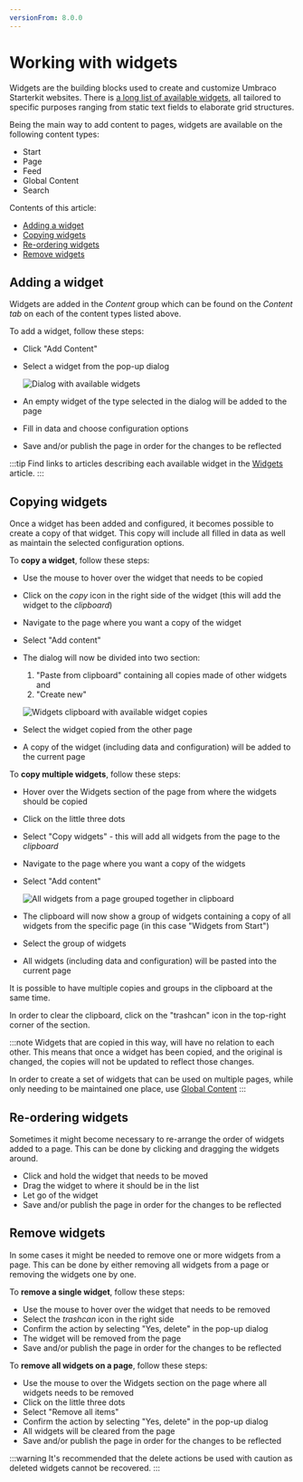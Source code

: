 ```yaml
---
versionFrom: 8.0.0
---
```


# Working with widgets

Widgets are the building blocks used to create and customize Umbraco Starterkit websites. There is [a long list of available widgets](../../Uno-pedia/Widgets), all tailored to specific purposes ranging from static text fields to elaborate grid structures.

Being the main way to add content to pages, widgets are available on the following content types:

* Start
* Page
* Feed
* Global Content
* Search

Contents of this article:

* [Adding a widget](#adding-a-widget)
* [Copying widgets](#copying-widgets)
* [Re-ordering widgets](#re-ordering-widgets)
* [Remove widgets](#remove-widgets)

## Adding a widget

Widgets are added in the *Content* group which can be found on the *Content tab* on each of the content types listed above.

To add a widget, follow these steps:

* Click "Add Content"
* Select a widget from the pop-up dialog

  ![Dialog with available widgets](images/available-widgets.png)

* An empty widget of the type selected in the dialog will be added to the page
* Fill in data and choose configuration options
* Save and/or publish the page in order for the changes to be reflected

:::tip
Find links to articles describing each available widget in the [Widgets](../Widgets) article.
:::

## Copying widgets

Once a widget has been added and configured, it becomes possible to create a copy of that widget. This copy will include all filled in data as well as maintain the selected configuration options.

To **copy a widget**, follow these steps:

* Use the mouse to hover over the widget that needs to be copied
* Click on the *copy* icon in the right side of the widget (this will add the widget to the *clipboard*)
* Navigate to the page where you want a copy of the widget
* Select "Add content"
* The dialog will now be divided into two section:
  1. "Paste from clipboard" containing all copies made of other widgets and
  2. "Create new"

  ![Widgets clipboard with available widget copies](images/widgets-clipboard.png)

* Select the widget copied from the other page
* A copy of the widget (including data and configuration) will be added to the current page

To **copy multiple widgets**, follow these steps:

* Hover over the Widgets section of the page from where the widgets should be copied
* Click on the little three dots
* Select "Copy widgets" - this will add all widgets from the page to the *clipboard*
* Navigate to the page where you want a copy of the widgets
* Select "Add content"

  ![All widgets from a page grouped together in clipboard](images/widgets-multiple.png)

* The clipboard will now show a group of widgets containing a copy of all widgets from the specific page (in this case "Widgets from Start")
* Select the group of widgets
* All widgets (including data and configuration) will be pasted into the current page

It is possible to have multiple copies and groups in the clipboard at the same time.

In order to clear the clipboard, click on the "trashcan" icon in the top-right corner of the section.

:::note
Widgets that are copied in this way, will have no relation to each other. This means that once a widget has been copied, and the original is changed, the copies will not be updated to reflect those changes.

In order to create a set of widgets that can be used on multiple pages, while only needing to be maintained one place, use [Global Content](../../Content-Types/Global-Content)
:::

## Re-ordering widgets

Sometimes it might become necessary to re-arrange the order of widgets added to a page. This can be done by clicking and dragging the widgets around.

* Click and hold the widget that needs to be moved
* Drag the widget to where it should be in the list
* Let go of the widget
* Save and/or publish the page in order for the changes to be reflected

## Remove widgets

In some cases it might be needed to remove one or more widgets from a page. This can be done by either removing all widgets from a page or removing the widgets one by one.

To **remove a single widget**, follow these steps:

* Use the mouse to hover over the widget that needs to be removed
* Select the *trashcan* icon in the right side
* Confirm the action by selecting "Yes, delete" in the pop-up dialog
* The widget will be removed from the page
* Save and/or publish the page in order for the changes to be reflected

To **remove all widgets on a page**, follow these steps:

* Use the mouse to over the Widgets section on the page where all widgets needs to be removed
* Click on the little three dots
* Select "Remove all items"
* Confirm the action by selecting "Yes, delete" in the pop-up dialog
* All widgets will be cleared from the page
* Save and/or publish the page in order for the changes to be reflected

:::warning
It's recommended that the delete actions be used with caution as deleted widgets cannot be recovered.
:::
